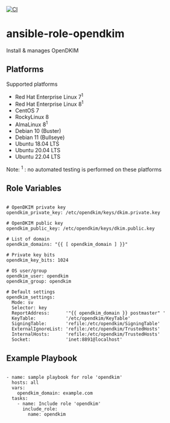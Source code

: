 [![CI](https://github.com/de-it-krachten/ansible-role-opendkim/workflows/CI/badge.svg?event=push)](https://github.com/de-it-krachten/ansible-role-opendkim/actions?query=workflow%3ACI)


# ansible-role-opendkim

Install & manages OpenDKIM 


Platforms
--------------

Supported platforms

- Red Hat Enterprise Linux 7<sup>1</sup>
- Red Hat Enterprise Linux 8<sup>1</sup>
- CentOS 7
- RockyLinux 8
- AlmaLinux 8<sup>1</sup>
- Debian 10 (Buster)
- Debian 11 (Bullseye)
- Ubuntu 18.04 LTS
- Ubuntu 20.04 LTS
- Ubuntu 22.04 LTS

Note:
<sup>1</sup> : no automated testing is performed on these platforms

Role Variables
--------------
<pre><code>
# OpenDKIM private key
opendkim_private_key: /etc/opendkim/keys/dkim.private.key

# OpenDKIM public key
opendkim_public_key: /etc/opendkim/keys/dkim.public.key

# List of domain
opendkim_domains: "{{ [ opendkim_domain ] }}"

# Private key bits
opendkim_key_bits: 1024

# OS user/group
opendkim_user: opendkim
opendkim_group: opendkim

# Default settings
opendkim_settings:
  Mode: sv
  Selector: key
  ReportAddress:      '"{{ opendkim_domain }} postmaster" <postmaster@{{ opendkim_domain }}>'
  KeyTable:           '/etc/opendkim/KeyTable'
  SigningTable:       'refile:/etc/opendkim/SigningTable'
  ExternalIgnoreList: 'refile:/etc/opendkim/TrustedHosts'
  InternalHosts:      'refile:/etc/opendkim/TrustedHosts'
  Socket:             'inet:8891@localhost'
</pre></code>


Example Playbook
----------------

<pre><code>
- name: sample playbook for role 'opendkim'
  hosts: all
  vars:
    opendkim_domain: example.com
  tasks:
    - name: Include role 'opendkim'
      include_role:
        name: opendkim
</pre></code>
